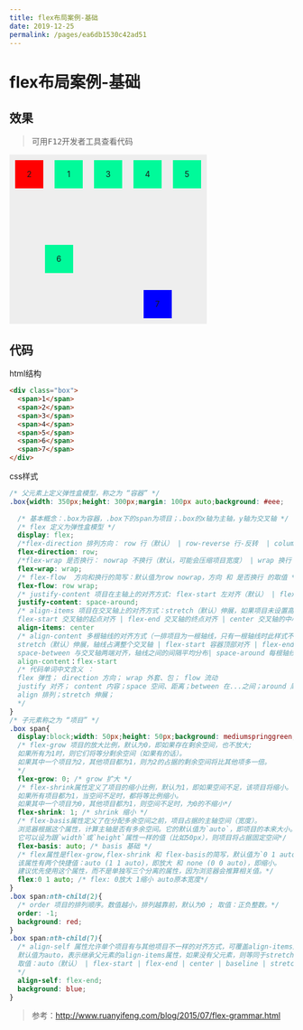 ```yaml
---
title: flex布局案例-基础
date: 2019-12-25
permalink: /pages/ea6db1530c42ad51
---
```

# flex布局案例-基础

## 效果
> 可用<kbd>F12</kbd>开发者工具查看代码

<div class="box">
  <span>1</span>
  <span>2</span>
  <span>3</span>
  <span>4</span>
  <span>5</span>
  <span>6</span>
  <span>7</span>
</div>
<style>
/* 父元素上定义弹性盒模型，称之为 “容器” */
.box{
  width: 350px;
  height: 300px;
  background: #eee;
  /* 基本概念：.box为容器，.box下的span为项目；.box的x轴为主轴，y轴为交叉轴 */
  /* flex 定义为弹性盒模型 */
  display: flex;
  /*flex-direction 排列方向： row 行（默认） | row-reverse 行-反转  | column 列 | column-reverse 列-反转 */
  flex-direction: row; 
  /*flex-wrap 是否换行： nowrap 不换行（默认，可能会压缩项目宽度） | wrap 换行 | wrap-reverse 换行-反转，第一行在下方 */
  flex-wrap: wrap;
  /* flex-flow  方向和换行的简写：默认值为row nowrap，方向 和 是否换行 的取值 */
  flex-flow: row wrap;
  /* justify-content 项目在主轴上的对齐方式: flex-start 左对齐（默认） | flex-end 右对齐 | center 居中 | space-between 两端对齐 | space-around 项目两侧的间隔相等*/
  justify-content: space-around;
  /* align-items 项目在交叉轴上的对齐方式：stretch（默认）伸展，如果项目未设置高度或设为auto，将占满整个容器的高度 | 
  flex-start 交叉轴的起点对齐 | flex-end 交叉轴的终点对齐 | center 交叉轴的中心点对齐 | baseline 项目的第一行文字的基线对齐（适用于每个项目高度不一致，以项目中的文字为基准对齐） */
  align-items: center
  /* align-content 多根轴线的对齐方式（一排项目为一根轴线，只有一根轴线时此样式不起作用）: 
  stretch（默认）伸展，轴线占满整个交叉轴 | flex-start 容器顶部对齐 | flex-end 容器底部对齐 | center 与交叉轴的中点对齐 |
  space-between 与交叉轴两端对齐，轴线之间的间隔平均分布| space-around 每根轴线两侧的间隔都相等*/
  align-content：flex-start
  /* 代码单词中文含义 ：
  flex 弹性； direction 方向； wrap 外套、包； flow 流动
  justify 对齐； content 内容；space 空间、距离；between 在...之间；around 周围的
  align 排列；stretch 伸展；
  */
}
/* 子元素称之为 “项目” */
.box span{
  display:block;width: 50px;height: 50px;background: mediumspringgreen;margin: 10px;text-align: center;line-height: 50px;
  /* flex-grow 项目的放大比例，默认为0，即如果存在剩余空间，也不放大;
  如果所有为1时，则它们将等分剩余空间（如果有的话）。
  如果其中一个项目为2，其他项目都为1，则为2的占据的剩余空间将比其他项多一倍。
  */
  flex-grow: 0; /* grow 扩大 */
  /* flex-shrink属性定义了项目的缩小比例，默认为1，即如果空间不足，该项目将缩小。 
  如果所有项目都为1，当空间不足时，都将等比例缩小。
  如果其中一个项目为0，其他项目都为1，则空间不足时，为0的不缩小*/
  flex-shrink: 1; /* shrink 缩小 */
  /* flex-basis属性定义了在分配多余空间之前，项目占据的主轴空间（宽度）。
  浏览器根据这个属性，计算主轴是否有多余空间。它的默认值为`auto`，即项目的本来大小。
  它可以设为跟`width`或`height`属性一样的值（比如50px），则项目将占据固定空间*/
  flex-basis: auto; /* basis 基础 */
  /* flex属性是flex-grow,flex-shrink 和 flex-basis的简写，默认值为`0 1 auto`。后两个属性可选。
  该属性有两个快捷值：auto (1 1 auto)，即放大 和 none (0 0 auto)，即缩小。
  建议优先使用这个属性，而不是单独写三个分离的属性，因为浏览器会推算相关值。*/
  flex:0 1 auto; /* flex: 0放大 1缩小 auto原本宽度*/
}
.box span:nth-child(2){
  /* order 项目的排列顺序。数值越小，排列越靠前，默认为0 ; 取值：正负整数。*/
  order: -1;
  background: red;
}
.box span:nth-child(7){
  /* align-self 属性允许单个项目有与其他项目不一样的对齐方式，可覆盖align-items属性。
  默认值为auto，表示继承父元素的align-items属性，如果没有父元素，则等同于stretch。
  取值：auto（默认） | flex-start | flex-end | center | baseline | stretch。
  */
  align-self: flex-end;
  background: blue;
}
</style>


## 代码

html结构
```html
<div class="box">
  <span>1</span>
  <span>2</span>
  <span>3</span>
  <span>4</span>
  <span>5</span>
  <span>6</span>
  <span>7</span>
</div>
```
css样式
```css
/* 父元素上定义弹性盒模型，称之为 “容器” */
.box{width: 350px;height: 300px;margin: 100px auto;background: #eee;
  
  /* 基本概念：.box为容器，.box下的span为项目；.box的x轴为主轴，y轴为交叉轴 */
  /* flex 定义为弹性盒模型 */
  display: flex;
  /*flex-direction 排列方向： row 行（默认） | row-reverse 行-反转  | column 列 | column-reverse 列-反转 */
  flex-direction: row; 
  /*flex-wrap 是否换行： nowrap 不换行（默认，可能会压缩项目宽度） | wrap 换行 | wrap-reverse 换行-反转，第一行在下方 */
  flex-wrap: wrap;
  /* flex-flow  方向和换行的简写：默认值为row nowrap，方向 和 是否换行 的取值 */
  flex-flow: row wrap;
  /* justify-content 项目在主轴上的对齐方式: flex-start 左对齐（默认） | flex-end 右对齐 | center 居中 | space-between 两端对齐 | space-around 项目两侧的间隔相等*/
  justify-content: space-around;
  /* align-items 项目在交叉轴上的对齐方式：stretch（默认）伸展，如果项目未设置高度或设为auto，将占满整个容器的高度 | 
  flex-start 交叉轴的起点对齐 | flex-end 交叉轴的终点对齐 | center 交叉轴的中心点对齐 | baseline 项目的第一行文字的基线对齐（适用于每个项目高度不一致，以项目中的文字为基准对齐） */
  align-items: center
  /* align-content 多根轴线的对齐方式（一排项目为一根轴线，只有一根轴线时此样式不起作用）: 
  stretch（默认）伸展，轴线占满整个交叉轴 | flex-start 容器顶部对齐 | flex-end 容器底部对齐 | center 与交叉轴的中点对齐 |
  space-between 与交叉轴两端对齐，轴线之间的间隔平均分布| space-around 每根轴线两侧的间隔都相等*/
  align-content：flex-start
  /* 代码单词中文含义 ：
  flex 弹性； direction 方向； wrap 外套、包； flow 流动
  justify 对齐； content 内容；space 空间、距离；between 在...之间；around 周围的
  align 排列；stretch 伸展；
  */
}
/* 子元素称之为 “项目” */
.box span{
  display:block;width: 50px;height: 50px;background: mediumspringgreen;margin: 10px;text-align: center;line-height: 50px;
  /* flex-grow 项目的放大比例，默认为0，即如果存在剩余空间，也不放大;
  如果所有为1时，则它们将等分剩余空间（如果有的话）。
  如果其中一个项目为2，其他项目都为1，则为2的占据的剩余空间将比其他项多一倍。
  */
  flex-grow: 0; /* grow 扩大 */
  /* flex-shrink属性定义了项目的缩小比例，默认为1，即如果空间不足，该项目将缩小。 
  如果所有项目都为1，当空间不足时，都将等比例缩小。
  如果其中一个项目为0，其他项目都为1，则空间不足时，为0的不缩小*/
  flex-shrink: 1; /* shrink 缩小 */
  /* flex-basis属性定义了在分配多余空间之前，项目占据的主轴空间（宽度）。
  浏览器根据这个属性，计算主轴是否有多余空间。它的默认值为`auto`，即项目的本来大小。
  它可以设为跟`width`或`height`属性一样的值（比如50px），则项目将占据固定空间*/
  flex-basis: auto; /* basis 基础 */
  /* flex属性是flex-grow,flex-shrink 和 flex-basis的简写，默认值为`0 1 auto`。后两个属性可选。
  该属性有两个快捷值：auto (1 1 auto)，即放大 和 none (0 0 auto)，即缩小。
  建议优先使用这个属性，而不是单独写三个分离的属性，因为浏览器会推算相关值。*/
  flex:0 1 auto; /* flex: 0放大 1缩小 auto原本宽度*/
}
.box span:nth-child(2){
  /* order 项目的排列顺序。数值越小，排列越靠前，默认为0 ; 取值：正负整数。*/
  order: -1;
  background: red;
}
.box span:nth-child(7){
  /* align-self 属性允许单个项目有与其他项目不一样的对齐方式，可覆盖align-items属性。
  默认值为auto，表示继承父元素的align-items属性，如果没有父元素，则等同于stretch。
  取值：auto（默认） | flex-start | flex-end | center | baseline | stretch。
  */
  align-self: flex-end;
  background: blue;
}
```
> 参考：<http://www.ruanyifeng.com/blog/2015/07/flex-grammar.html>

